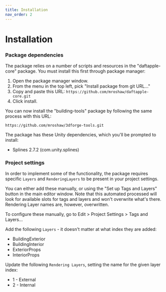 ```yaml
---
title: Installation
nav_order: 2
---
```


# Installation

### Package dependencies

The package relies on a number of scripts and resources in the "daftapple-core" package. You must install this first through package manager:

1. Open the package manager window.
2. From the menu in the top left, pick "Install package from git URL..."
3. Copy and paste this URL: `https://github.com/mroshaw/daftapple-core.git`
4. Click install.

You can now install the "building-tools" package by following the same process with this URL:

`https://github.com/mroshaw/3dforge-tools.git`

The package has these Unity dependencies, which you'll be prompted to install:

- Splines 2.7.2 (com.unity.splines)

### Project settings

In order to implement some of the functionality, the package requires specific `Layers` and `RenderingLayers` to be present in your project settings.

You can either add these manually, or using the "Set up Tags and Layers" button in the main editor window. Note that this automated processed will look for available slots for tags and layers and won't overwrite what's there. Rendering Layer names are, however, overwritten.

To configure these manually, go to Edit > Project Settings > Tags and Layers...

Add the following `Layers` - it doesn't matter at what index they are added:

- BuildingExterior
- BuildingInterior
- ExteriorProps
- InteriorProps

Update the following `Rendering Layers`, setting the name for the given layer index:

- 1 - External
- 2 - Internal